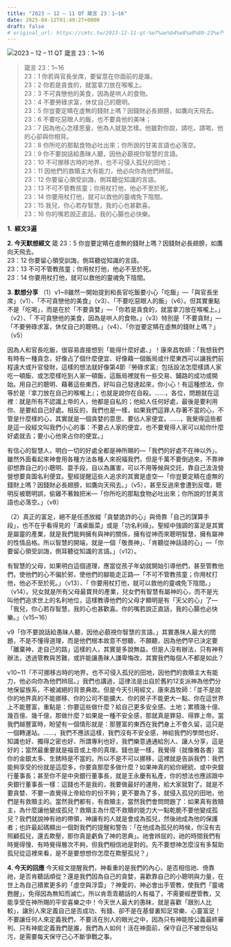 ```yaml
---
title: "2023 – 12 – 11 QT 箴言 23：1~16"
date: 2025-04-12T01:49:27+0800
draft: false
# original_url: https://cmtc.tw/2023-12-11-qt-%e7%ae%b4%e8%a8%80-23%ef%bc%9a116
---
```


![2023 – 12 – 11 QT 箴言 23：1\~16](/images/qt.jpg  "2023 – 12 – 11 QT 箴言 23：1\~16")

> 箴言 23：1\~16  
> 23：1 你若與官長坐席，要留意在你面前的是誰。  
> 23：2 你若是貪食的，就當拿刀放在喉嚨上。  
> 23：3 不可貪戀他的美食，因為是哄人的食物。  
> 23：4 不要勞碌求富，休仗自己的聰明。  
> 23：5 你豈要定睛在虛無的錢財上嗎？因錢財必長翅膀，如鷹向天飛去。  
> 23：6 不要吃惡眼人的飯，也不要貪他的美味；  
> 23：7 因為他心怎樣思量，他為人就是怎樣。他雖對你說，請吃，請喝，他的心卻與你相背。  
> 23：8 你所吃的那點食物必吐出來；你所說的甘美言語也必落空。  
> 23：9 你不要說話給愚昧人聽，因他必藐視你智慧的言語。  
> 23：10 不可挪移古時的地界，也不可侵入孤兒的田地；  
> 23：11 因他們的救贖主大有能力，他必向你為他們辨屈。  
> 23：12 你要留心領受訓誨，側耳聽從知識的言語。  
> 23：13 不可不管教孩童；你用杖打他，他必不至於死。  
> 23：14 你要用杖打他，就可以救他的靈魂免下陰間。  
> 23：15 我兒，你心若存智慧，我的心也甚歡喜。  
> 23：16 你的嘴若說正直話，我的心腸也必快樂。

**1.  經文3遍**

**2. 今天默想經文**
箴 23：5 你豈要定睛在虛無的錢財上嗎？因錢財必長翅膀，如鷹向天飛去。  
23：12 你要留心領受訓誨，側耳聽從知識的言語。  
23：13 不可不管教孩童；你用杖打他，他必不至於死。  
23：14 你要用杖打他，就可以救他的靈魂免下陰間。

**3. 默想分享**
（1）v1\~8雖然一開始提到和長官吃飯要小心「吃飯」—「與官長坐席」（v1）、「不可貪戀他的美食」（v3）、「不要吃惡眼人的飯」（v6）。但其實重點不是「吃喝」，而是在於「不要貪婪」—「你若是貪食的，就當拿刀放在喉嚨上。」（v2）、「 不可貪戀他的美食，因為是哄人的食物。」（v3）特別是「不要貪財」—「不要勞碌求富，休仗自己的聰明。」（v4）、「你豈要定睛在虛無的錢財上嗎？」（v5）

因為人和官長吃飯，很容易直接想到「能得什麼好處、」！康來昌牧師：「我想我們有時有一種貪念，好像占了個什麼便宜、好像藉一個飯局或什麼東西可以讓我們前程遠大或升官發財，這樣的想法就好像第4節『勞碌求富』包括設法怎麼樣請人家吃一頓飯、或怎麼樣吃到人家一頓飯，這飯局裡就有一些交易、鋪路的成功或開始。用自己的聰明、藉著這些東西，好叫自己發達起來，你小心！有這種想法，你等於是『拿刀放在自己的喉嚨上』；也就是說你在自殺。……，各位，問題就在這裡：就是所有不認識上帝的人，他都是自私的；他給人任何好處，最後是要利用你、是要給自己好處。相反的，我們也是一樣，如果我們這罪人存著不當的心，不管是什麼樣的心，其實就是一個貪婪的意思、要佔人家便宜。……，我覺得這些都是這一段經文叫我們小心的事：不要占人家的便宜，也不要覺得人家可以給你什麼好處就去；要小心他來占你的便宜。」

有信心的智慧人，明白一切的好處全都是神所賜的—「我們的好處不在神以外」。雖然外面看起來神會用各種方法各種人來祝福我們，但是千萬不要倒過來，不靠神卻想靠自己的小聰明、耍手段，自以為厲害，可以不用等候與交託，靠自己汲汲營營想要貪圖名利便宜。聖經提醒這些人追求的其實是虛空—「你豈要定睛在虛無的錢財上嗎？因錢財必長翅膀，如鷹向天飛去。」（v5），甚至反過來會遭到反噬，聰明反被聰明誤，偷雞不著蝕把米—「你所吃的那點食物必吐出來；你所說的甘美言語也必落空。」（v8）

（2）真正的富足，絕不是任憑放縱「貪婪詭詐的心」與倚靠「自己的謀算手段」，也不在乎看得見的「滿桌飯菜」或是「功名利祿」。聖經中強調的富足是其實是屬靈的產業，就是我們能夠擁有與神的關係，擁有從神而來聰明智慧，擁有屬神的性情品格。所以智慧的開端，就是一個「敬畏神」、「肯聽從神話語的心」—「你要留心領受訓誨，側耳聽從知識的言語。」（v12）。

有智慧的父母，如果明白這個道理，應當從孩子年幼就開始引導他們，甚至管教他們，使他們的心不偏於邪，使他們的腳能走正路—「不可不管教孩童；你用杖打他，他必不至於死。」（v13）、「 你要用杖打他，就可以救他的靈魂免下陰間。」（v14）。兒女就是所有父母最寶貝的產業，兒女們有智慧有屬神的心，而不是光叫他們追求世上的名利地位，這樣教導他們的父母才顯明是有「天父的心」了—「我兒，你心若存智慧，我的心也甚歡喜。你的嘴若說正直話，我的心腸也必快樂。」（v15\~16）

v9「你不要說話給愚昧人聽，因他必藐視你智慧的言語。」其實愚昩人最大的問題，不是不懂得道理，而是他們根本故意不想聽、不願聽，因為他們早已決定要「離棄神，走自己的路」這樣的人，其實是多說無益。但是人沒有辦法，只有神有辦法，透過管教與苦難，或許能讓愚昧人謙卑悔改，其實我們每個人不都是如此？

v10\~11「不可挪移古時的地界，也不可侵入孤兒的田地，因他們的救贖主大有能力，他必向你為他們辨屈。」我們也講過，這律法是出自於舊約12支派神為他們分地保留族系，不被滅絕的背景典故。但是今天引用經文，康來昌牧師：「並不是說你的地界真的不能挪移、你的公司不能擴大、你的房子不能更大一點、你在這世界上不能豐富，重點是：你要這些做什麼？給自己更多安全感、土地；累積幾十億、幾百億、幾千億，那做什麼？如果是一種不安全感，那就真是罪惡、得罪上帝。當我們越豐富時，盼望有一個情形就是：那豐富的東西在我們身上不會久留，這只是一個轉運站。……，我們不應該這樣，我們沒有不安全感，神給我們的學問也好、知識也好、獨得之密也好、所謂專利也好，我們樂意通通給別人、讓人分享，這是好的；當然最重要就是福音或上帝的真理。錢也是一樣，我覺得（就像雅各書）當你的金銀太多、生銹時是不當的。所以不是不可以挪移，這裡就是告訴我們：我們能夠享受的份就是這麼多，你要貪那麼多做什麼？如果神真的給你總統、或中央銀行董事長；甚至你不是中央銀行董事長，就是王永慶有私產，你的想法也應該跟中央銀行董事長一樣：這錢也不是我的，我要做最好的運用，給大家就對了。就是不要貪婪、不要一直覺得上帝給你的份不夠；更不要為了多，就侵入孤兒的田地，他們是有救贖主的。當然我們都有，有救贖主，當然我們會問問題了：如果真有救贖主，為什麼讓他變成孤兒？救贖主為什麼不救贖的能力大一點乾脆不要他變成孤兒？我們就說神有祂的帶領，神讓有的人就是會成為孤兒，然後祂成為他的保護者；也許最起碼顯出一個對我們的提醒和警告：「在他成為孤兒的時候，你沒有去照顧孤兒，還去欺壓，那你真是虧負了神的恩典」。祂會辨屈的，祂的時間我們有時覺得慢、有時覺得層次不夠，但我們相信祂是對的。先不要想神怎麼沒有多幫助孤兒從這裡來看，是不是要想想你怎麼在欺壓孤兒？」

**4. 今天的回應**
今天經文提醒我們，神看重的是我們的內心，是否相信祂、倚靠祂，是否肯聽話順從？還是我們因為自己的貪婪，喜歡靠自己的小聰明與力量，在世上為自己積累更多的「虛空與浮雲」？神愛的，神必會出手管教，使我們「靈魂甦醒」，免得因為無知而滅亡。所以肯乖乖聽話的人有福了，不需要經歷管教，又能享受在神所賜的平安喜樂之中！今天世人最大的愚昧，就是喜歡「跟別人比較」，讓別人來定義自己是否成功、有錢、卻不是在基督裏知足常樂、心靈富足！不要讓任何人來定義我們，不要活在別人的眼光之中，因為只有神能按公義最終審判、只有神能定義我們是誰，我們為人如何！活在神面前，保守自己不被世俗玷污，是需要每天保守己心不斷爭戰之事。
